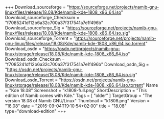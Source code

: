 +++
Download_sourceforge = "https://sourceforge.net/projects/namib-gnu-linux/files/release/18.08/Kde/namib-kde-1808_x86_64.iso"
Download_sourceforge_Checksum = "f7085241df12b6a32c700a37f317541a7e1f496b"
Download_sourceforge_Sig = "https://sourceforge.net/projects/namib-gnu-linux/files/release/18.08/Kde/namib-kde-1808_x86_64.iso.sig"
Download_sourceforge_Torrent = "https://sourceforge.net/projects/namib-gnu-linux/files/release/18.08/Kde/namib-kde-1808_x86_64.iso.torrent"
Download_osdn = "https://osdn.net/projects/namib-gnu-linux/storage/release/18.08/Kde/namib-kde-1808_x86_64.iso"
Download_osdn_Checksum = "f7085241df12b6a32c700a37f317541a7e1f496b"
Download_osdn_Sig = "https://osdn.net/projects/namib-gnu-linux/storage/release/18.08/Kde/namib-kde-1808_x86_64.iso.sig"
Download_osdn_Torrent = "https://osdn.net/projects/namib-gnu-linux/storage/release/18.08/Kde/namib-kde-1808_x86_64.iso.torrent"
Name = "Kde 18.08"
Screenshot = "k1808-full.png"
ShortDescription = "This edition of Namib comes with Kde."
Tags = [ "older" ]
TargetGroup = "The version 18.08 of Namib GNU/Linux"
Thumbnail = "k1808.png"
Version = "18.08"
date = "2016-09-04T19:10:54+02:00"
title = "18.08"
type="download-edition"
+++
